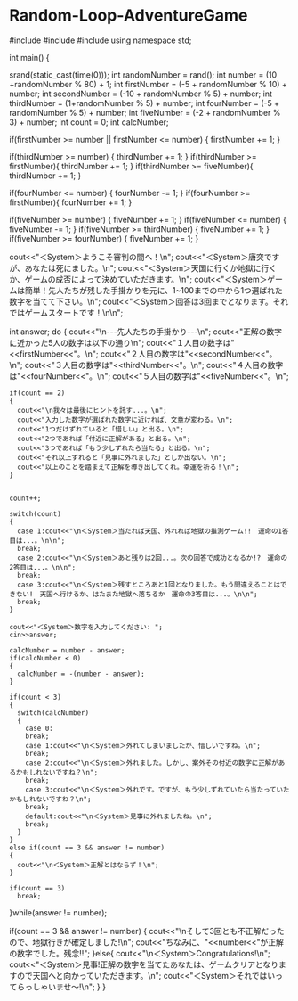 # Random-Loop-AdventureGame

#include <iostream>
#include <cstdlib>
#include <ctime>
using namespace std;

int main() {
  
  srand(static_cast<unsigned int>(time(0)));
  int randomNumber = rand();
  int number = (10 +randomNumber % 80) + 1;
  int firstNumber = (-5 + randomNumber % 10) + number;
  int secondNumber = (-10 + randomNumber % 5) + number;
  int thirdNumber = (1+randomNumber % 5) + number;
  int fourNumber = (-5 + randomNumber % 5) + number;
  int fiveNumber = (-2 + randomNumber % 3) + number;
  int count = 0;
  int calcNumber;

  if(firstNumber >= number || firstNumber <= number)
  {
    firstNumber += 1;
  }
  
  if(thirdNumber >= number)
  {
    thirdNumber += 1;
  }
  if(thirdNumber >= firstNumber){
    thirdNumber += 1;
  }
  if(thirdNumber >= fiveNumber){
    thirdNumber += 1;
  }
  
  if(fourNumber <= number)
  {
    fourNumber -= 1;
  }
  if(fourNumber >= firstNumber){
    fourNumber += 1;
  }

  if(fiveNumber >= number)
  {
    fiveNumber += 1;
  }
  if(fiveNumber <= number)
  {
    fiveNumber -= 1;
  }
  if(fiveNumber >= thirdNumber)
  {
    fiveNumber += 1;
  }
  if(fiveNumber >= fourNumber)
  {
    fiveNumber += 1;
  }
  
  cout<<"＜System＞ようこそ審判の間へ！\n";
  cout<<"＜System＞唐突ですが、あなたは死にました。\n";
  cout<<"＜System＞天国に行くか地獄に行くか、ゲームの成否によって決めていただきます。\n";
  cout<<"＜System＞ゲームは簡単！先人たちが残した手掛かりを元に、1~100までの中から1つ選ばれた数字を当てて下さい。\n";
  cout<<"＜System＞回答は3回までとなります。それではゲームスタートです！\n\n";
  
  int answer;
  do
  {
    cout<<"\n---先人たちの手掛かり---\n";
    cout<<"正解の数字に近かった5人の数字は以下の通り\n";
    cout<<"１人目の数字は"<<firstNumber<<"。\n";
    cout<<"２人目の数字は"<<secondNumber<<"。\n";
    cout<<"３人目の数字は"<<thirdNumber<<"。\n";
    cout<<"４人目の数字は"<<fourNumber<<"。\n";
    cout<<"５人目の数字は"<<fiveNumber<<"。\n";
    
    if(count == 2)
    {
      cout<<"\n我々は最後にヒントを託す...。\n";
      cout<<"入力した数字が選ばれた数字に近ければ、文章が変わる。\n";
      cout<<"1つだけずれていると「惜しい」と出る。\n";
      cout<<"2つであれば「付近に正解がある」と出る。\n";
      cout<<"3つであれば「もう少しずれたら当たる」と出る。\n";
      cout<<"それ以上ずれると「見事に外れました」としか出ない。\n";
      cout<<"以上のことを踏まえて正解を導き出してくれ。幸運を祈る！\n";
    }
      
    
    count++;

    switch(count)
    {
      case 1:cout<<"\n＜System＞当たれば天国、外れれば地獄の推測ゲーム!!　運命の1答目は...。\n\n";
      break;
      case 2:cout<<"\n＜System＞あと残りは2回...。次の回答で成功となるか!?　運命の2答目は...。\n\n";
      break;
      case 3:cout<<"\n＜System＞残すところあと1回となりました。もう間違えることはできない!　天国へ行けるか、はたまた地獄へ落ちるか　運命の3答目は...。\n\n";
      break;
    }
    
    cout<<"＜System＞数字を入力してください: ";
    cin>>answer;

    calcNumber = number - answer;
    if(calcNumber < 0)
    {
      calcNumber = -(number - answer);
    }

    if(count < 3)
    {
      switch(calcNumber)
      {
        case 0:
        break;
        case 1:cout<<"\n＜System＞外れてしまいましたが、惜しいですね。\n";
        break;
        case 2:cout<<"\n＜System＞外れました。しかし、案外その付近の数字に正解があるかもしれないですね？\n";
        break;
        case 3:cout<<"\n＜System＞外れです。ですが、もう少しずれていたら当たっていたかもしれないですね？\n";
        break;
        default:cout<<"\n＜System＞見事に外れましたね。\n";
        break;
      }
    }
    else if(count == 3 && answer != number)
    {
      cout<<"\n＜System＞正解とはならず！\n";
    }
    
    if(count == 3)
      break;
    
  }while(answer != number);

  if(count == 3 && answer != number)
  {
    cout<<"\nそして3回とも不正解だったので、地獄行きが確定しました!\n";
    cout<<"ちなみに、"<<number<<"が正解の数字でした。残念!!";
  }else{
    cout<<"\n＜System＞Congratulations!\n";
  cout<<"＜System＞見事!正解の数字を当てたあなたは、ゲームクリアとなりますので天国へと向かっていただきます。\n";
  cout<<"＜System＞それではいってらっしゃいませ～!\n";
  }
}